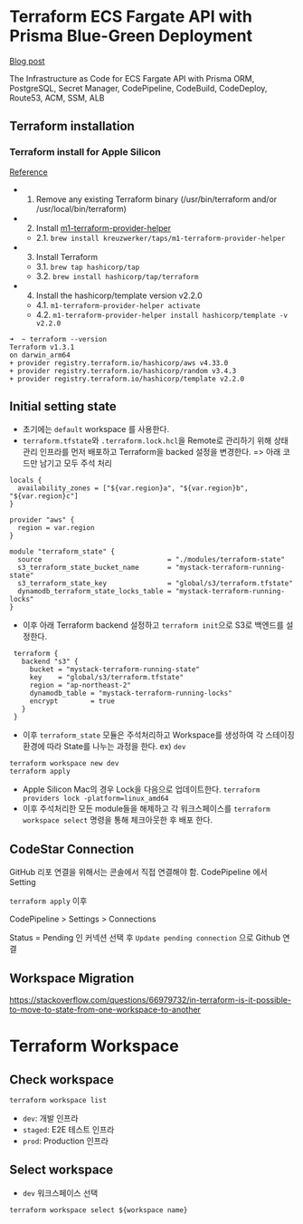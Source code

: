 # Terraform ECS Fargate API with Prisma Blue-Green Deployment

[Blog post](https://www.eunchurn.com/blog/development/2022-10-16-tWIL-Terraform)

The Infrastructure as Code for ECS Fargate API with Prisma ORM, PostgreSQL, Secret Manager, CodePipeline, CodeBuild, CodeDeploy, Route53, ACM, SSM, ALB

## Terraform installation

### Terraform install for Apple Silicon

[Reference](https://discuss.hashicorp.com/t/template-v2-2-0-does-not-have-a-package-available-mac-m1/35099/4)

- 1. Remove any existing Terraform binary (/usr/bin/terraform and/or /usr/local/bin/terraform)
- 2. Install [m1-terraform-provider-helper](https://github.com/kreuzwerker/m1-terraform-provider-helper)
  - 2.1. `brew install kreuzwerker/taps/m1-terraform-provider-helper`
- 3. Install Terraform
  - 3.1. `brew tap hashicorp/tap`
  - 3.2. `brew install hashicorp/tap/terraform`
- 4. Install the hashicorp/template version v2.2.0
  - 4.1. `m1-terraform-provider-helper activate`
  - 4.2. `m1-terraform-provider-helper install hashicorp/template -v v2.2.0`

```
➜  ~ terraform --version
Terraform v1.3.1
on darwin_arm64
+ provider registry.terraform.io/hashicorp/aws v4.33.0
+ provider registry.terraform.io/hashicorp/random v3.4.3
+ provider registry.terraform.io/hashicorp/template v2.2.0
```

## Initial setting state

- 초기에는 `default` workspace 를 사용한다.
- `terraform.tfstate`와 `.terraform.lock.hcl`을 Remote로 관리하기 위해 상태관리 인프라를 먼저 배포하고 Terraform을 backed 설정을 변경한다. => 아래 코드만 남기고 모두 주석 처리

```hcl
locals {
  availability_zones = ["${var.region}a", "${var.region}b", "${var.region}c"]
}

provider "aws" {
  region = var.region
}

module "terraform_state" {
  source                               = "./modules/terraform-state"
  s3_terraform_state_bucket_name       = "mystack-terraform-running-state"
  s3_terraform_state_key               = "global/s3/terraform.tfstate"
  dynamodb_terraform_state_locks_table = "mystack-terraform-running-locks"
}

```

- 이후 아래 Terraform backend 설정하고 `terraform init`으로 S3로 백엔드를 설정한다.

```hcl
 terraform {
   backend "s3" {
     bucket = "mystack-terraform-running-state"
     key    = "global/s3/terraform.tfstate"
     region = "ap-northeast-2"
     dynamodb_table = "mystack-terraform-running-locks"
     encrypt        = true
   }
 }
```

- 이후 `terraform_state` 모듈은 주석처리하고 Workspace를 생성하여 각 스테이징 환경에 따라 State를 나누는 과정을 한다. ex) `dev`

```
terraform workspace new dev
terraform apply
```

- Apple Silicon Mac의 경우 Lock을 다음으로 업데이트한다. `terraform providers lock -platform=linux_amd64`
- 이후 주석처리한 모든 module들을 해제하고 각 워크스페이스를 `terraform workspace select` 명령을 통해 체크아웃한 후 배포 한다.

## CodeStar Connection

GitHub 리포 연결을 위해서는 콘솔에서 직접 연결해야 함. CodePipeline 에서 Setting

`terraform apply` 이후

CodePipeline > Settings > Connections

Status = Pending 인 커넥션 선택 후 `Update pending connection` 으로 Github 연결

## Workspace Migration

<https://stackoverflow.com/questions/66979732/in-terraform-is-it-possible-to-move-to-state-from-one-workspace-to-another>

# Terraform Workspace

## Check workspace

```
terraform workspace list
```

- `dev`: 개발 인프라
- `staged`: E2E 테스트 인프라
- `prod`: Production 인프라

## Select workspace

- `dev` 워크스페이스 선택

```
terraform workspace select ${workspace name}
```
